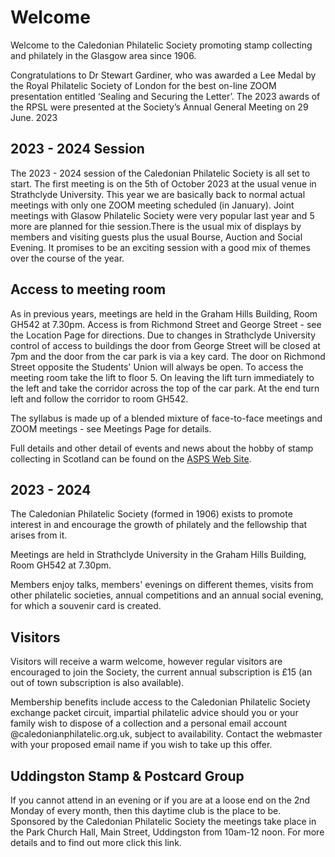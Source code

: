 # Welcome

Welcome to the Caledonian Philatelic Society promoting stamp collecting and philately in the Glasgow area since 1906.

Congratulations to Dr Stewart Gardiner, who was awarded a Lee Medal by the Royal Philatelic Society of London for the best on-line ZOOM presentation entitled ‘Sealing and Securing the Letter’. The 2023 awards of the RPSL were presented at the Society’s Annual General Meeting on 29 June. 2023

## 2023 - 2024 Session

The 2023 - 2024 session of the Caledonian Philatelic Society is all set to start. The first meeting is on the 5th of October 2023 at the usual venue in Strathclyde University. This year we are basically back to normal actual meetings with only one ZOOM meeting scheduled (in January). Joint meetings with Glasow Philatelic Society were very popular last year and 5 more are planned for thie session.There is the usual mix of displays by members and visiting guests plus the usual Bourse, Auction and Social Evening. It promises to be an exciting session with a good mix of themes over the course of the year.

## Access to meeting room 

As in previous years, meetings are held in the Graham Hills Building, Room GH542 at 7.30pm. Access is from Richmond Street and George Street - see the Location Page for directions. Due to changes in Strathclyde University control of access to buildings the door from George Street will be closed at 7pm and the door from the car park is via a key card. The door on Richmond Street opposite the Students' Union will always be open. To access the meeting room take the lift to floor 5. On leaving the lift turn immediately to the left and take the corridor across the top of the car park. At the end turn left and follow the corridor to room GH542.  

The syllabus is made up of a blended mixture of face-to-face meetings and ZOOM meetings - see Meetings Page for details.

Full details and other detail of events and news about the hobby of stamp collecting in Scotland can be found on the [ASPS Web Site](https://www.scottishphilately.co.uk).

## 2023 - 2024

The Caledonian Philatelic Society (formed in 1906) exists to promote interest in and encourage the growth of philately and the fellowship that arises from it.

Meetings are held in Strathclyde University in the Graham Hills Building, Room GH542 at 7.30pm.

Members enjoy talks, members' evenings on different themes, visits from other philatelic societies, annual competitions and an annual social evening, for which a souvenir card is created.

## Visitors

Visitors will receive a warm welcome, however regular visitors are encouraged to join the Society, the current annual subscription is &pound;15 (an out of town subscription is also available).

Membership benefits include access to the Caledonian Philatelic Society exchange packet circuit, impartial philatelic advice should you or your family wish to dispose of a collection and a personal email account @caledonianphilatelic.org.uk, subject to availability. Contact the webmaster with your proposed email name if you wish to take up this offer.

## Uddingston Stamp & Postcard Group

If you cannot attend in an evening or if you are at a loose end on the 2nd Monday of every month, then this daytime club is the place to be. Sponsored by the Caledonian Philatelic Society the meetings take place in the Park Church Hall, Main Street, Uddingston from 10am-12 noon. For more details and to find out more click this link.
